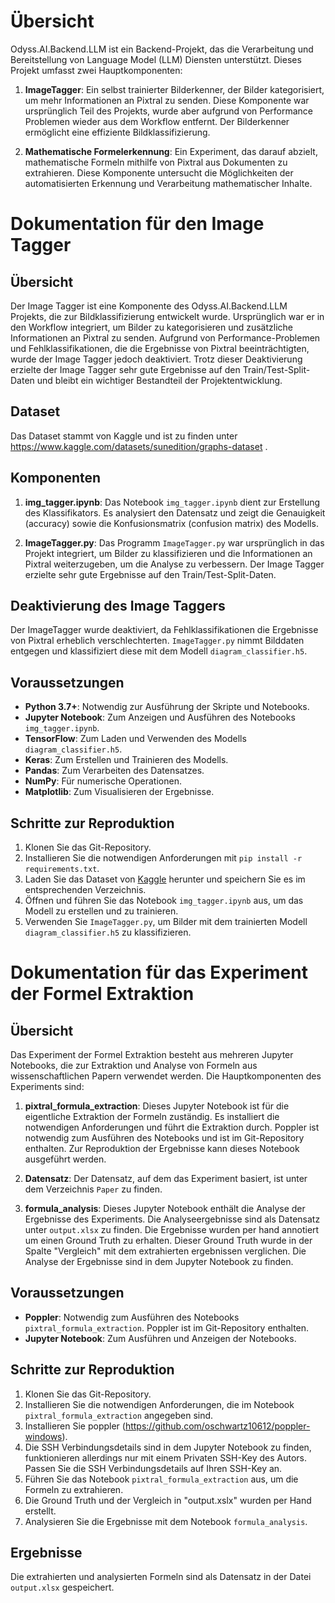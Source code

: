 # Übersicht

Odyss.AI.Backend.LLM ist ein Backend-Projekt, das die Verarbeitung und Bereitstellung von Language Model (LLM) Diensten unterstützt. Dieses Projekt umfasst zwei Hauptkomponenten:

1. **ImageTagger**: Ein selbst trainierter Bilderkenner, der Bilder kategorisiert, um mehr Informationen an Pixtral zu senden. Diese Komponente war ursprünglich Teil des Projekts, wurde aber aufgrund von Performance Problemen wieder aus dem Workflow entfernt. Der Bilderkenner ermöglicht eine effiziente Bildklassifizierung.

2. **Mathematische Formelerkennung**: Ein Experiment, das darauf abzielt, mathematische Formeln mithilfe von Pixtral aus Dokumenten zu extrahieren. Diese Komponente untersucht die Möglichkeiten der automatisierten Erkennung und Verarbeitung mathematischer Inhalte.

# Dokumentation für den Image Tagger

## Übersicht

Der Image Tagger ist eine Komponente des Odyss.AI.Backend.LLM Projekts, die zur Bildklassifizierung entwickelt wurde. Ursprünglich war er in den Workflow integriert, um Bilder zu kategorisieren und zusätzliche Informationen an Pixtral zu senden. Aufgrund von Performance-Problemen und Fehlklassifikationen, die die Ergebnisse von Pixtral beeinträchtigten, wurde der Image Tagger jedoch deaktiviert. Trotz dieser Deaktivierung erzielte der Image Tagger sehr gute Ergebnisse auf den Train/Test-Split-Daten und bleibt ein wichtiger Bestandteil der Projektentwicklung.

## Dataset

Das Dataset stammt von Kaggle und ist zu finden unter https://www.kaggle.com/datasets/sunedition/graphs-dataset .

## Komponenten

1. **img_tagger.ipynb**: Das Notebook `img_tagger.ipynb` dient zur Erstellung des Klassifikators. Es analysiert den Datensatz und zeigt die Genauigkeit (accuracy) sowie die Konfusionsmatrix (confusion matrix) des Modells. 

2. **ImageTagger.py**: Das Programm `ImageTagger.py` war ursprünglich in das Projekt integriert, um Bilder zu klassifizieren und die Informationen an Pixtral weiterzugeben, um die Analyse zu verbessern. Der Image Tagger erzielte sehr gute Ergebnisse auf den Train/Test-Split-Daten. 

## Deaktivierung des Image Taggers

Der ImageTagger wurde deaktiviert, da Fehlklassifikationen die Ergebnisse von Pixtral erheblich verschlechterten. `ImageTagger.py` nimmt Bilddaten entgegen und klassifiziert diese mit dem Modell `diagram_classifier.h5`.

## Voraussetzungen
- **Python 3.7+**: Notwendig zur Ausführung der Skripte und Notebooks.
- **Jupyter Notebook**: Zum Anzeigen und Ausführen des Notebooks `img_tagger.ipynb`.
- **TensorFlow**: Zum Laden und Verwenden des Modells `diagram_classifier.h5`.
- **Keras**: Zum Erstellen und Trainieren des Modells.
- **Pandas**: Zum Verarbeiten des Datensatzes.
- **NumPy**: Für numerische Operationen.
- **Matplotlib**: Zum Visualisieren der Ergebnisse.

## Schritte zur Reproduktion
1. Klonen Sie das Git-Repository.
2. Installieren Sie die notwendigen Anforderungen mit `pip install -r requirements.txt`.
3. Laden Sie das Dataset von [Kaggle](https://www.kaggle.com/datasets/sunedition/graphs-dataset) herunter und speichern Sie es im entsprechenden Verzeichnis.
4. Öffnen und führen Sie das Notebook `img_tagger.ipynb` aus, um das Modell zu erstellen und zu trainieren.
5. Verwenden Sie `ImageTagger.py`, um Bilder mit dem trainierten Modell `diagram_classifier.h5` zu klassifizieren.

# Dokumentation für das Experiment der Formel Extraktion

## Übersicht
Das Experiment der Formel Extraktion besteht aus mehreren Jupyter Notebooks, die zur Extraktion und Analyse von Formeln aus wissenschaftlichen Papern verwendet werden. Die Hauptkomponenten des Experiments sind:

1. **pixtral_formula_extraction**: Dieses Jupyter Notebook ist für die eigentliche Extraktion der Formeln zuständig. Es installiert die notwendigen Anforderungen und führt die Extraktion durch. Poppler ist notwendig zum Ausführen des Notebooks und ist im Git-Repository enthalten. Zur Reproduktion der Ergebnisse kann dieses Notebook ausgeführt werden.

2. **Datensatz**: Der Datensatz, auf dem das Experiment basiert, ist unter dem Verzeichnis `Paper` zu finden.

3. **formula_analysis**: Dieses Jupyter Notebook enthält die Analyse der Ergebnisse des Experiments. Die Analyseergebnisse sind als Datensatz unter `output.xlsx` zu finden. Die Ergebnisse wurden per hand annotiert um einen Ground Truth zu erhalten. Dieser Ground Truth wurde in der Spalte "Vergleich" mit dem extrahierten ergebnissen verglichen. Die Analyse der Ergebnisse sind in dem Jupyter Notebook zu finden.

## Voraussetzungen
- **Poppler**: Notwendig zum Ausführen des Notebooks `pixtral_formula_extraction`. Poppler ist im Git-Repository enthalten.
- **Jupyter Notebook**: Zum Ausführen und Anzeigen der Notebooks.

## Schritte zur Reproduktion
1. Klonen Sie das Git-Repository.
2. Installieren Sie die notwendigen Anforderungen, die im Notebook `pixtral_formula_extraction` angegeben sind.
3. Installieren Sie poppler (https://github.com/oschwartz10612/poppler-windows).
4. Die SSH Verbindungsdetails sind in dem Jupyter Notebook zu finden, funktionieren allerdings nur mit einem Privaten SSH-Key des Autors. Passen Sie die SSH Verbindungsdetails auf Ihren SSH-Key an. 
5. Führen Sie das Notebook `pixtral_formula_extraction` aus, um die Formeln zu extrahieren.
6. Die Ground Truth und der Vergleich in "output.xslx" wurden per Hand erstellt.
7. Analysieren Sie die Ergebnisse mit dem Notebook `formula_analysis`.

## Ergebnisse
Die extrahierten und analysierten Formeln sind als Datensatz in der Datei `output.xlsx` gespeichert.
